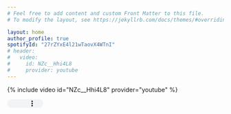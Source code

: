 ```yaml
---
# Feel free to add content and custom Front Matter to this file.
# To modify the layout, see https://jekyllrb.com/docs/themes/#overriding-theme-defaults

layout: home
author_profile: true
spotifyId: "27rZYxE4l21wTaovX4WTnI"
# header:
#   video:
#     id: NZc__Hhi4L8
#     provider: youtube
---
```

{% include video id="NZc__Hhi4L8" provider="youtube" %}

<p>
<audio id="loop-limited" controls="controls" autoplay style="width: 6em;height:20px;">
<source src="/assets/audios/y2mate.com - Rex Orange County  Television  So Far So Good Official Audio.mp3" type="audio/ogg" />
<source src="/assets/audios/y2mate.com - Rex Orange County  Television  So Far So Good Official Audio.mp3" type="audio/mpeg" />
</audio>
<br />
<script>
var loopLimit = 5;
var loopCounter = 0;
document.getElementById('loop-limited').addEventListener('ended', function(){
    if (loopCounter < loopLimit){this.currentTime = 0;this.play();loopCounter++;}
}, false);
</script>
</p>

<!-- {% include spotify-RexOrangeCounty/sofarsogood.html id=page.spotifyId %}{: .align-center} -->
